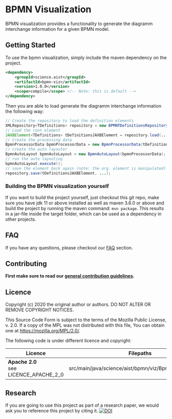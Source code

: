 # BPMN Visualization

BPMN visualization provides a functionality to generate the diagramm interchange information for a given
BPMN model. 

## Getting Started

To use the bpmn visualization, simply include the maven dependency on the project.

```xml
<dependency>
    <groupId>science.aist</groupId>
    <artifactId>bpmn-viz</artifactId>
    <version>1.0.0</version>
    <scope>compile</scope> <!-- Note: this is default -->
</dependency>
```

Then you are able to load generate the diagramm interchange information the following way:

```java
// Create the repository to load the definition elements
XMLRepository<TDefinitions> repository = new BPMNTDefinitionsRepository();
// Load the root element
JAXBElement<TDefinitions> tDefinitionsJAXBElement = repository.load(...);
// Create the processing data
BpmnProcessorData bpmnProcessorData = new BpmnProcessorData(tDefinitionsJAXBElement, horizontalLayout);
// create the auto layouter
BpmnAutoLayout bpmnAutoLayout = new BpmnAutoLayout(bpmnProcessorData);
// run the auto layouting
bpmnAutoLayout.execute();
// save the element back again (note: the org. element is manipulated)
repository.save(tDefinitionsJAXBElement, ...);
``` 

### Building the BPMN visualization yourself

If you want to build the project yourself, just checkout this git repo, make sure you have jdk 11 or above installed as
well as maven 3.6.0 or above and build the project by running the maven command: `mvn package`. This results in a 
jar-file inside the target folder, which can be used as a dependency in other projects.

## FAQ

If you have any questions, please checkout our [FAQ](https://fhooeaist.github.io/bpmn-viz/faq.html) section.

## Contributing

**First make sure to read our [general contribution guidelines](https://fhooeaist.github.io/CONTRIBUTING.html).**
   
## Licence

Copyright (c) 2020 the original author or authors.
DO NOT ALTER OR REMOVE COPYRIGHT NOTICES.

This Source Code Form is subject to the terms of the Mozilla Public
License, v. 2.0. If a copy of the MPL was not distributed with this
file, You can obtain one at https://mozilla.org/MPL/2.0/.

The following code is under different licence and copyright: 

| Licence | Filepaths |
|-|-|
| **Apache 2.0**<br>see LICENCE_APACHE_2_0 | src/main/java/science/aist/bpmn/viz/BpmnAutoLayout.java |

## Research

If you are going to use this project as part of a research paper, we would ask you to reference this project by citing
it. [![DOI](https://zenodo.org/badge/301400051.svg)](https://zenodo.org/badge/latestdoi/301400051)
